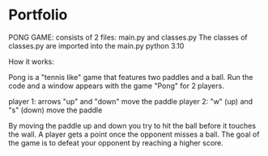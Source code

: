 # Portfolio

PONG GAME:
consists of 2 files: main.py and classes.py
The classes of classes.py are imported into the main.py
python 3.10


How it works:

Pong is a "tennis like" game that features two paddles and a ball. 
Run the code and a window appears with the game "Pong" for 2 players.

player 1: arrows "up" and "down" move the paddle
player 2: "w" (up) and "s" (down) move the paddle

By moving the paddle up and down you try to hit the ball before it touches the wall. A player gets a point once the opponent misses a ball. 
The goal of the game is to defeat your opponent by reaching a higher score. 
